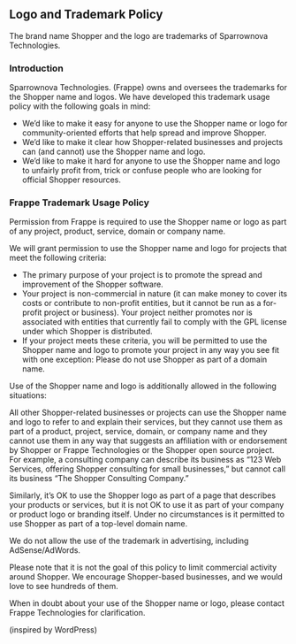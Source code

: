 ## Logo and Trademark Policy

The brand name Shopper and the logo are trademarks of Sparrownova Technologies.

### Introduction

Sparrownova Technologies. (Frappe) owns and oversees the trademarks for the Shopper name and logos. We have developed this trademark usage policy with the following goals in mind:

- We’d like to make it easy for anyone to use the Shopper name or logo for community-oriented efforts that help spread and improve Shopper.
- We’d like to make it clear how Shopper-related businesses and projects can (and cannot) use the Shopper name and logo.
- We’d like to make it hard for anyone to use the Shopper name and logo to unfairly profit from, trick or confuse people who are looking for official Shopper resources.

### Frappe Trademark Usage Policy

Permission from Frappe is required to use the Shopper name or logo as part of any project, product, service, domain or company name.

We will grant permission to use the Shopper name and logo for projects that meet the following criteria:

- The primary purpose of your project is to promote the spread and improvement of the Shopper software.
- Your project is non-commercial in nature (it can make money to cover its costs or contribute to non-profit entities, but it cannot be run as a for-profit project or business).
Your project neither promotes nor is associated with entities that currently fail to comply with the GPL license under which Shopper is distributed.
- If your project meets these criteria, you will be permitted to use the Shopper name and logo to promote your project in any way you see fit with one exception: Please do not use Shopper as part of a domain name.

Use of the Shopper name and logo is additionally allowed in the following situations:

All other Shopper-related businesses or projects can use the Shopper name and logo to refer to and explain their services, but they cannot use them as part of a product, project, service, domain, or company name and they cannot use them in any way that suggests an affiliation with or endorsement by Shopper or Frappe Technologies or the Shopper open source project. For example, a consulting company can describe its business as “123 Web Services, offering Shopper consulting for small businesses,” but cannot call its business “The Shopper Consulting Company.”

Similarly, it’s OK to use the Shopper logo as part of a page that describes your products or services, but it is not OK to use it as part of your company or product logo or branding itself. Under no circumstances is it permitted to use Shopper as part of a top-level domain name.

We do not allow the use of the trademark in advertising, including AdSense/AdWords.

Please note that it is not the goal of this policy to limit commercial activity around Shopper. We encourage Shopper-based businesses, and we would love to see hundreds of them.

When in doubt about your use of the Shopper name or logo, please contact Frappe Technologies for clarification.

(inspired by WordPress)
